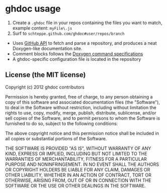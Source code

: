 # ghdoc usage
1. Create a ```.ghdoc``` file in your repos containing the files you want to match, example content: ```myFile\.js```
2. Surf to ```schteppe.github.com/ghdoc#user/repos/branch```

* Uses [GitHub API](http://develop.github.com/) to fetch and parse a repository, and produces a neat Doxygen-like documentation site.
* Comment blocks follows the [Doxygen command specifications](http://www.stack.nl/~dimitri/doxygen/commands.html)
* A ghdoc-specific configuration file is located in the repository

## License (the MIT license)

Copyright (c) 2012 ghdoc contributors

Permission is hereby granted, free of charge, to any person obtaining a copy of this software and associated documentation files (the "Software"), to deal in the Software without restriction, including without limitation the rights to use, copy, modify, merge, publish, distribute, sublicense, and/or sell copies of the Software, and to permit persons to whom the Software is furnished to do so, subject to the following conditions:

The above copyright notice and this permission notice shall be included in all copies or substantial portions of the Software.

THE SOFTWARE IS PROVIDED "AS IS", WITHOUT WARRANTY OF ANY KIND, EXPRESS OR IMPLIED, INCLUDING BUT NOT LIMITED TO THE WARRANTIES OF MERCHANTABILITY, FITNESS FOR A PARTICULAR PURPOSE AND NONINFRINGEMENT. IN NO EVENT SHALL THE AUTHORS OR COPYRIGHT HOLDERS BE LIABLE FOR ANY CLAIM, DAMAGES OR OTHER LIABILITY, WHETHER IN AN ACTION OF CONTRACT, TORT OR OTHERWISE, ARISING FROM, OUT OF OR IN CONNECTION WITH THE SOFTWARE OR THE USE OR OTHER DEALINGS IN THE SOFTWARE.